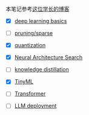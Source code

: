 本笔记参考[这位学长的博客](https://ljjboke.cn)

+ [x] [deep learning basics](basicDL.md)

+ [ ] [pruning/sparse](prune.md)

+ [x] [quantization](quantize.md)

+ [x] [Neural Architecture Search](nas.md)

+ [ ] [knowledge distillation](kd.md)

+ [x] [TinyML](tinyml.md)

+ [ ] [Transformer](transformer.md)

+ [ ] [LLM deployment](deploy.md)